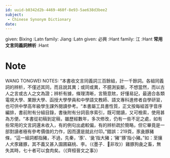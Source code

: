 ```yaml
---
id: uuid-b0342d2b-4469-460f-8e93-5ae638d3bee2
subject: 
 - Chinese Synonym Dictionary
date: 
---
```


given: Bixing :Latn
family: Jiang :Latn
given: 必興 :Hant
family: 江 :Hant
**常用文言同義詞辨析** :Hant
# Note
WANG TONGWEI NOTES: “本書收文言同義詞三百餘組，計一千餘詞。各組同義詞的辨析，不僅述其同，而且說其異；或同或異，不臆測妄斷，不想當然，而以古人之言或古人之文為證；辨析有據，條理清晰，言簡意賅，好懂易記，最適合各類電視大學、業餘大學、函授大學學員和中學語文教師、語文專科進修者自學研習，也可供中學高年級學生課外閱讀參考。“本書屬工具書性質，正文按每組首字音序編排，書前附有分組目錄，書後附有分詞音序索引，既可閱讀，又可檢索，使用甚為方便。“本書從初稿到定稿，雖歷經數年，多次修改，仍有一些不足之處，如有些常用的文言詞還未收入，有的例句出處較偏，有的辨析疏於簡略，但它畢竟是一部對讀者極有參考價值的力作，因而還是就此付印。”錯誤：219頁，豕彘豚豬條，“這一組詞都指豬，不過，先秦，‘豕’、‘彘’指大豬；‘豬’‘豚’指小豬。”如：至攘人犬豕雞豚，其不義又甚入園圃竊桃、李。（《墨子．非攻》）雞豚狗彘之畜，無失其時，七十者可以食肉矣。（《齊桓晉文之事》）